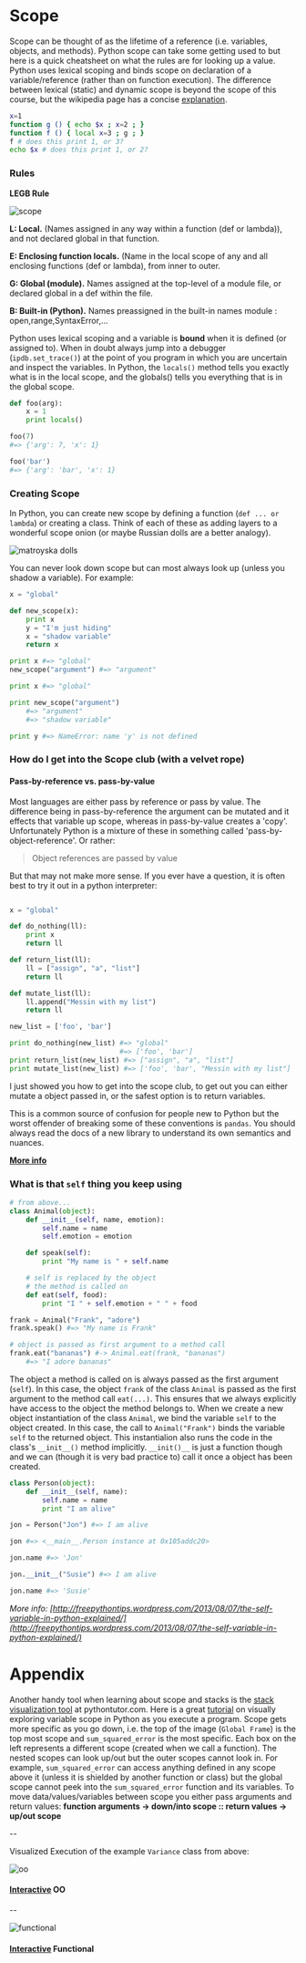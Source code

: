 # Scope

Scope can be thought of as the lifetime of a reference (i.e. variables, objects, and methods).  Python scope can take some getting used to but here is a quick cheatsheet on what the rules are for looking up a value.  Python uses lexical scoping and binds scope on declaration of a variable/reference (rather than on function execution).  The difference between lexical (static) and dynamic scope is beyond the scope of this course, but the wikipedia page has a concise [explanation][1].

```bash
x=1
function g () { echo $x ; x=2 ; }
function f () { local x=3 ; g ; }
f # does this print 1, or 3?
echo $x # does this print 1, or 2?
```

### Rules

__LEGB Rule__

![scope][2]

__L: Local.__ (Names assigned in any way within a function (def or lambda)), and not declared global in that function.

__E: Enclosing function locals.__ (Name in the local scope of any and all enclosing functions (def or lambda), from inner to outer.

__G: Global (module).__ Names assigned at the top-level of a module file, or declared global in a def within the file.

__B: Built-in (Python).__ Names preassigned in the built-in names module : open,range,SyntaxError,...

Python uses lexical scoping and a variable is __bound__ when it is defined (or assigned to).  When in doubt always jump into a debugger (`ipdb.set_trace()`) at the point of you program in which you are uncertain and inspect the variables.  In Python, the `locals()` method tells you exactly what is in the local scope, and the globals() tells you everything that is in the global scope.

```python
def foo(arg): 
    x = 1
    print locals()

foo(7)
#=> {'arg': 7, 'x': 1}

foo('bar')
#=> {'arg': 'bar', 'x': 1}
```

### Creating Scope

In Python, you can create new scope by defining a function (`def ... or lambda`) or creating a class.  Think of each of these as adding layers to a wonderful scope onion (or maybe Russian dolls are a better analogy).

![matroyska dolls][4]

You can never look down scope but can most always look up (unless you shadow a variable).  For example:

```python
x = "global"

def new_scope(x):
    print x
    y = "I'm just hiding"
    x = "shadow variable"
    return x

print x #=> "global"
new_scope("argument") #=> "argument"

print x #=> "global"

print new_scope("argument") 
    #=> "argument"
    #=> "shadow variable"

print y #=> NameError: name 'y' is not defined
```

### How do I get into the Scope club (with a velvet rope)

#### Pass-by-reference vs. pass-by-value

Most languages are either pass by reference or pass by value.  The difference being in pass-by-reference the argument can be mutated and it effects that variable up scope, whereas in pass-by-value creates a 'copy'.  Unfortunately Python is a mixture of these in something called 'pass-by-object-reference'.  Or rather:

>Object references are passed by value

But that may not make more sense. If you ever have a question, it is often best to try it out in a python interpreter:

```python

x = "global"

def do_nothing(ll):
    print x
    return ll

def return_list(ll):
    ll = ["assign", "a", "list"]
    return ll

def mutate_list(ll):
    ll.append("Messin with my list")
    return ll

new_list = ['foo', 'bar']

print do_nothing(new_list) #=> "global" 
                           #=> ['foo', 'bar']
print return_list(new_list) #=> ["assign", "a", "list"]
print mutate_list(new_list) #=> ['foo', 'bar', "Messin with my list"]
```

I just showed you how to get into the scope club, to get out you can either mutate a object passed in, or the safest option is to return variables.

This is a common source of confusion for people new to Python but the worst offender of breaking some of these conventions is `pandas`.  You should always read the docs of a new library to understand its own semantics and nuances.

__[More info][3]__

### What is that `self` thing you keep using

```python
# from above...
class Animal(object):
    def __init__(self, name, emotion):
        self.name = name
        self.emotion = emotion

    def speak(self):
        print "My name is " + self.name

    # self is replaced by the object
    # the method is called on
    def eat(self, food):
        print "I " + self.emotion + " " + food

frank = Animal("Frank", "adore")
frank.speak() #=> "My name is Frank"

# object is passed as first argument to a method call
frank.eat("bananas") #-> Animal.eat(frank, "bananas")
    #=> "I adore bananas"
```

The object a method is called on is always passed as the first argument (`self`).  In this case, the object `frank` of the class `Animal` is passed as the first argument to the method call `eat(...)`.  This ensures that we always explicitly have access to the object the method belongs to.  When we create a new object instantiation of the class `Animal`, we bind the variable `self` to the object created.  In this case, the call to `Animal("Frank")` binds the variable `self` to the returned object.  This instantialion also runs the code in the class's `__init__()` method implicitly.  `__init()__` is just a function though and we can (though it is very bad practice to) call it once a object has been created.

```python
class Person(object):
    def __init__(self, name):
        self.name = name
        print "I am alive"

jon = Person("Jon") #=> I am alive

jon #=> <__main__.Person instance at 0x105addc20>

jon.name #=> 'Jon'

jon.__init__("Susie") #=> I am alive

jon.name #=> 'Susie'
```

_More info: [http://freepythontips.wordpress.com/2013/08/07/the-self-variable-in-python-explained/](http://freepythontips.wordpress.com/2013/08/07/the-self-variable-in-python-explained/)_

# Appendix

Another handy tool when learning about scope and stacks is the [stack visualization tool](http://pythontutor.com) at pythontutor.com.  Here is a great [tutorial](http://cscircles.cemc.uwaterloo.ca/11b-how-functions-work/) on visually exploring variable scope in Python as you execute a program.  Scope gets more specific as you go down, i.e. the top of the image (`Global Frame`) is the top most scope and `sum_squared_error` is the most specific.  Each box on the left represents a different scope (created when we call a function).  The nested scopes can look up/out but the outer scopes cannot look in.  For example, `sum_squared_error` can access anything defined in any scope above it (unless it is shielded by another function or class) but the global scope cannot peek into the `sum_squared_error` function and its variables.  To move data/values/variables between scope you either pass arguments and return values: __function arguments -> down/into scope :: return values -> up/out scope__

--

Visualized Execution of the example `Variance` class from above: 

![oo](images/oo.png)

#### <a href="http://www.pythontutor.com/visualize.html#code=import+math%0A%0Aclass+Variance(object)%3A%0A++++def+__init__(self,+input_list)%3A%0A++++++++self.data+%3D+input_list%0A++++++++self.total_length+%3D+0%0A++++++++self.difference_sum+%3D+0%0A%0A++++def+mean(self)%3A%0A++++++++total+%3D+0.0%0A++++++++for+num+in+self.data%3A%0A++++++++++++total+%2B%3D+num%0A++++++++++++self.total_length+%2B%3D+1%0A++++++++self.mean+%3D+total/self.total_length%0A%0A++++def+sum_squared_error(self)%3A%0A++++++++for+num+in+self.data%3A%0A++++++++++++self.difference_sum+%2B%3D+math.pow(num+-+self.mean,+2)%0A++++++++self.variance+%3D+self.difference_sum+/+self.total_length%0A%0A++++def+compute_variance(self)%3A%0A++++++++return+self.variance%0A++++%0Avari+%3D+Variance(%5B1.,2.,3.,4.%5D)%0Avari.mean()%0Avari.sum_squared_error()%0Avari.compute_variance()&mode=display&cumulative=false&heapPrimitives=false&drawParentPointers=false&textReferences=false&showOnlyOutputs=false&py=2&curInstr=0">Interactive</a> OO

--

![functional](images/functional.png)
#### <a href="http://www.pythontutor.com/visualize.html#code=import+math%0A%0Adef+mean(data)%3A%0A++++return+reduce(float.__add__,+data)/len(data)%0A%0Adef+sum_squared_error(data,+mean)%3A%0A++++return+reduce(float.__add__,+%5B+math.pow(num+-+mean,+2)+for+num+in+data%5D)/len(data)%0A%0Adef+variance(data)%3A%0A++++return+sum_squared_error(data,+mean(data))%0A%0Avariance(%5B1.,2.,3.,4.%5D)&mode=display&cumulative=false&heapPrimitives=false&drawParentPointers=false&textReferences=false&showOnlyOutputs=false&py=2&curInstr=0">Interactive</a> Functional

<!-- References -->
[1]: http://en.wikipedia.org/wiki/Scope_(computer_science)#Lexical_scoping_vs._dynamic_scoping
[2]: http://developer.nokia.com/community/wiki/images/b/b5/Figure2-1.png?20101129095437
[3]: http://robertheaton.com/2014/02/09/pythons-pass-by-object-reference-as-explained-by-philip-k-dick/
[4]: http://www.sciencephotography.com/xrayfish/xray%20jan24-06/Russian-doll1.jpg

<!-- Easter Eggs -->
[gotchas]: http://docs.python-guide.org/en/latest/writing/gotchas/
